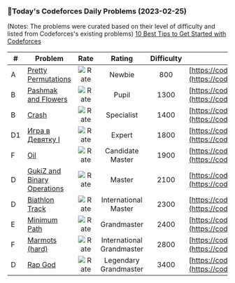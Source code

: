 ### 🌟Today's Codeforces Daily Problems (2023-02-25)
(Notes: The problems were curated based on their level of difficulty and listed from Codeforces's existing problems)
[10 Best Tips to Get Started with Codeforces](https://github.com/ika9810/Codeforces-Daily-Problems/blob/main/10%20Best%20Tips%20to%20Get%20Started%20with%20Codeforces.md)

| # | Problem | Rate| Rating | Difficulty | Contest |
|---| ----- | :--------: | :----------: | :----------: | ---------- |
|A|[Pretty Permutations](https://codeforces.com/contest/1541/problem/A)|![Rate](https://img.shields.io/badge/Newbie-800-lightgrey)|Newbie|800|[https://codeforces.com/contest/1541](https://codeforces.com/contest/1541)|
|B|[Pashmak and Flowers](https://codeforces.com/contest/459/problem/B)|![Rate](https://img.shields.io/badge/Pupil-1300-brightgreen)|Pupil|1300|[https://codeforces.com/contest/459](https://codeforces.com/contest/459)|
|B|[Crash](https://codeforces.com/contest/417/problem/B)|![Rate](https://img.shields.io/badge/Specialist-1400-9cf)|Specialist|1400|[https://codeforces.com/contest/417](https://codeforces.com/contest/417)|
|D1|[Игра в Девятку I](https://codeforces.com/contest/1769/problem/D1)|![Rate](https://img.shields.io/badge/Expert-1800-blue)|Expert|1800|[https://codeforces.com/contest/1769](https://codeforces.com/contest/1769)|
|F|[Oil](https://codeforces.com/contest/72/problem/F)|![Rate](https://img.shields.io/badge/Candidate%20Master-1900-blueviolet)|Candidate Master|1900|[https://codeforces.com/contest/72](https://codeforces.com/contest/72)|
|D|[GukiZ and Binary Operations](https://codeforces.com/contest/551/problem/D)|![Rate](https://img.shields.io/badge/Master-2100-orange)|Master|2100|[https://codeforces.com/contest/551](https://codeforces.com/contest/551)|
|D|[Biathlon Track](https://codeforces.com/contest/424/problem/D)|![Rate](https://img.shields.io/badge/International%20Master-2300-orange)|International Master|2300|[https://codeforces.com/contest/424](https://codeforces.com/contest/424)|
|E|[Minimum Path](https://codeforces.com/contest/1473/problem/E)|![Rate](https://img.shields.io/badge/Grandmaster-2400-red)|Grandmaster|2400|[https://codeforces.com/contest/1473](https://codeforces.com/contest/1473)|
|F|[Marmots (hard)](https://codeforces.com/contest/802/problem/F)|![Rate](https://img.shields.io/badge/International%20Grandmaster-2800-red)|International Grandmaster|2800|[https://codeforces.com/contest/802](https://codeforces.com/contest/802)|
|D|[Rap God](https://codeforces.com/contest/786/problem/D)|![Rate](https://img.shields.io/badge/Legendary%20Grandmaster-3400-red)|Legendary Grandmaster|3400|[https://codeforces.com/contest/786](https://codeforces.com/contest/786)|
